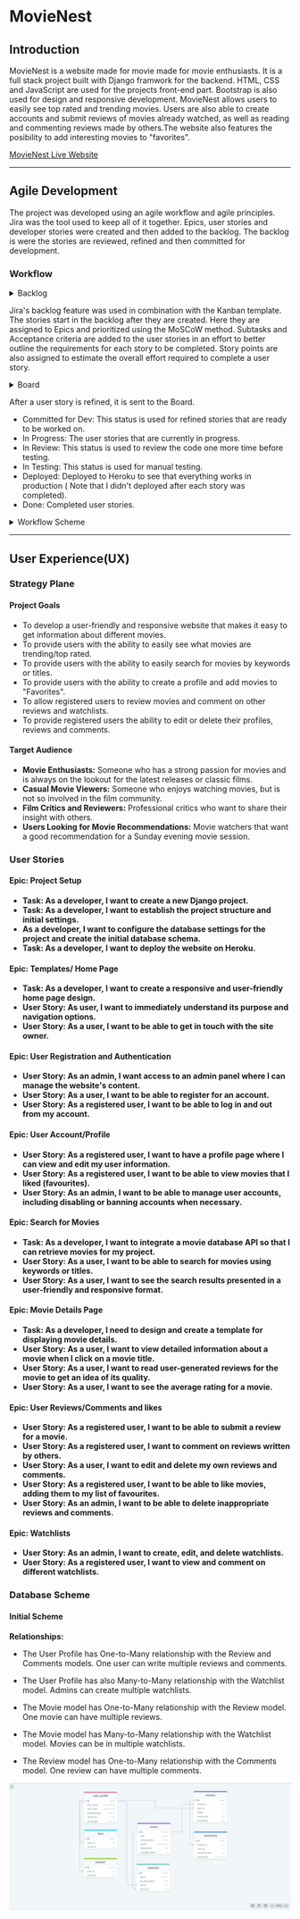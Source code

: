 # **MovieNest**

## Introduction

MovieNest is a website made for movie made for movie enthusiasts. It is a full stack project built with Django framwork for the backend. HTML, CSS and JavaScript are used for the projects front-end part. Bootstrap is also used for design and responsive development. MovieNest allows users to easily see top rated and trending movies. Users are also able to create accounts and submit reviews of movies already watched, as well as reading and commenting reviews made by others.The website also features the posibility to add interesting movies to "favorites".

[MovieNest Live Website](https://movie-nest-cc8eb513ed09.herokuapp.com/)

---

## Agile Development

The project was developed using an agile workflow and agile principles. Jira was the tool used to keep all of it together. Epics, user stories and developer stories were created and then added to the backlog. The backlog is were the stories are reviewed, refined and then committed for development. 

### Workflow

<details><summary>Backlog</summary>
<img src="docs/screenshots/backlog.png">
</details>

Jira's backlog feature was used in combination with the Kanban template. The stories start in the backlog after they are created. Here they are assigned to Epics and prioritized using the MoSCoW method. Subtasks and Acceptance criteria are added to the user stories in an effort to better outline the requirements for each story to be completed. Story points are also assigned to estimate the overall effort required to complete a user story.

<details><summary>Board</summary>
<img src="docs/screenshots/agile-board.png">
</details>

After a user story is refined, it is sent to the Board.

- Committed for Dev: This status is used for refined stories that are ready to be worked on.
- In Progress: The user stories that are currently in progress.
- In Review: This status is used to review the code one more time before testing.
- In Testing: This status is used for manual testing.
- Deployed: Deployed to Heroku to see that everything works in production ( Note that I didn't deployed after each story was completed).
- Done: Completed user stories.

<details><summary>Workflow Scheme</summary>
<img src="docs/screenshots/agile-workflow.png">
</details>

---

## User Experience(UX)

### Strategy Plane

#### Project Goals

- To develop a user-friendly and responsive website that makes it easy to get information about different movies.
- To provide users with the ability to easily see what movies are trending/top rated.
- To provide users with the ability to easily search for movies by keywords or titles.
- To provide users with the ability to create a profile and add movies to "Favorites".
- To allow registered users to review movies and comment on other reviews and watchlists.
- To provide registered users the ability to edit or delete their profiles, reviews and comments.

#### Target Audience

- **Movie Enthusiasts:** Someone who has a strong passion for movies and is always on the lookout for the latest releases or classic films.
- **Casual Movie Viewers:** Someone who enjoys watching movies, but is not so involved in the film community.
- **Film Critics and Reviewers:** Professional critics who want to share their insight with others.
- **Users Looking for Movie Recommendations:** Movie watchers that want a good recommendation for a Sunday evening movie session.

### User Stories

#### **Epic: Project Setup**

* **Task: As a developer, I want to create a new Django project.**
* **Task: As a developer, I want to establish the project structure and initial settings.**
* **As a developer, I want to configure the database settings for the project and create the initial database schema.**
* **Task: As a developer, I want to deploy the website on Heroku.**

#### **Epic: Templates/ Home Page**

* **Task: As a developer, I want to create a responsive and user-friendly home page design.**
* **User Story: As user, I want to immediately understand its purpose and navigation options.**
* **User Story: As a user, I want to be able to get in touch with the site owner.**

#### **Epic: User Registration and Authentication**

* **User Story: As an admin, I want access to an admin panel where I can manage the website's content.**
* **User Story: As a user, I want to be able to register for an account.**
* **User Story: As a registered user, I want to be able to log in and out from my account.**

#### **Epic: User Account/Profile**

* **User Story: As a registered user, I want to have a profile page where I can view and edit my user information.**
* **User Story: As a registered user, I want to be able to view movies that I liked (favourites).**
* **User Story: As an admin, I want to be able to manage user accounts, including disabling or banning accounts when necessary.**

#### **Epic: Search for Movies**

* **Task: As a developer, I want to integrate a movie database API so that I can retrieve movies for my project.**
* **User Story: As a user, I want to be able to search for movies using keywords or titles.**
* **User Story: As a user, I want to see the search results presented in a user-friendly and responsive format.**

#### **Epic: Movie Details Page**

* **Task: As a developer, I need to design and create a template for displaying movie details.**
* **User Story: As a user, I want to view detailed information about a movie when I click on a movie title.**
* **User Story: As a user, I want to read user-generated reviews for the movie to get an idea of its quality.**
* **User Story: As a user, I want to see the average rating for a movie.**

#### **Epic: User Reviews/Comments and likes**

* **User Story: As a registered user, I want to be able to submit a review for a movie.**
* **User Story: As a registered user, I want to comment on reviews written by others.**
* **User Story: As a user, I want to edit and delete my own reviews and comments.**
* **User Story: As a registered user, I want to be able to like movies, adding them to my list of favourites.**
* **User Story: As an admin, I want to be able to delete inappropriate reviews and comments.**

#### **Epic: Watchlists**

* **User Story: As an admin, I want to create, edit, and delete watchlists.**
* **User Story: As a registered user, I want to view and comment on different watchlists.**

### Database Scheme

#### Initial Scheme

**Relationships:**

* The User Profile has One-to-Many relationship with the Review and Comments models. One user can write multiple reviews and comments.
* The User Profile has also Many-to-Many relationship with the Watchlist model. Admins can create multiple watchlists.

* The Movie model has One-to-Many relationship with the Review model. One movie can have multiple reviews.
* The Movie model has Many-to-Many relationship with the Watchlist model. Movies can be in multiple watchlists.

* The Review model has One-to-Many relationship with the Comments model. One review can have multiple comments.

![Initial Database Scheme](/docs/screenshots/initial_schema.png)

